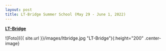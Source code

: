 ```yaml
---
layout: post
title: LT-Bridge Summer School (May 29 - June 1, 2022)
---
```


<strong><a href="https://lt-bridge.eu/" target="_blank" rel="noopener">LT-Bridge</a></strong>


![Foto]({{ site.url }}/images/ltbridge.jpg "LT-Bridge"){:height="200" .center-image}
